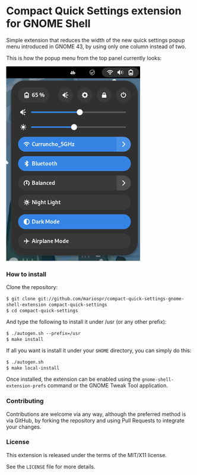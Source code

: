 # Compact Quick Settings extension for GNOME Shell

Simple extension that reduces the width of the new quick settings popup menu
introduced in GNOME 43, by using only one column instead of two.

This is how the popup menu from the top panel currently looks:

![Screenshot](/screenshot.png)

### How to install

Clone the repository:

    $ git clone git://github.com/mariospr/compact-quick-settings-gnome-shell-extension compact-quick-settings
    $ cd compact-quick-settings

And type the following to install it under /usr (or any other prefix):

    $ ./autogen.sh --prefix=/usr
    $ make install

If all you want is install it under your `$HOME` directory, you can simply do this:

    $ ./autogen.sh
    $ make local-install

Once installed, the extension can be enabled using the `gnome-shell-extension-prefs`
command or the GNOME Tweak Tool application.

### Contributing

Contributions are welcome via any way, although the preferred method is via GitHub,
by forking the repository and using Pull Requests to integrate your changes.

### License

This extension is released under the terms of the MIT/X11 license.

See the `LICENSE` file for more details.
